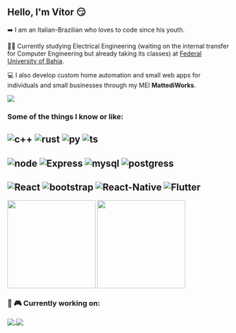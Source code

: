 ## Hello, I'm Vítor 😏

➡️ I am an Italian-Brazilian who loves to code since his youth.

👨‍🎓 Currently studying Electrical Engineering (waiting on the internal transfer for Computer Engineering but already taking its classes) at [Federal University of Bahia](https://www.google.com/search?q=federal+university+of+bahia).

💻 I also develop custom home automation and small web apps for individuals and small businesses through my MEI **MattediWorks**.

<a href="https://www.linkedin.com/in/vitor-mattedi-dev/" target="_blank">
<img src="https://img.shields.io/badge/-LinkedIn-%230077B5?style=for-the-badge&logo=linkedin&logoColor=white" target="_blank">
</a> 


### Some of the things I know or like:

![c++](https://img.shields.io/badge/C%2B%2B-00599C?style=for-the-badge&logo=c%2B%2B&logoColor=white)
![rust](
https://img.shields.io/badge/Rust-000000?style=for-the-badge&logo=rust&logoColor=white)
![py](https://img.shields.io/badge/Python-14354C?style=for-the-badge&logo=python&logoColor=white)
![ts](https://img.shields.io/badge/TypeScript-007ACC?style=for-the-badge&logo=typescript&logoColor=white)
---
![node](https://img.shields.io/badge/Node.js-43853D?style=for-the-badge&logo=node.js&logoColor=white)
![Express](https://img.shields.io/badge/Express.js-404D59?style=for-the-badge)
![mysql](https://img.shields.io/badge/MySQL-00000F?style=for-the-badge&logo=mysql&logoColor=white)
![postgress](https://img.shields.io/badge/PostgreSQL-316192?style=for-the-badge&logo=postgresql&logoColor=white)
---
![React](https://img.shields.io/badge/React-226973?style=for-the-badge&logo=react&logoColor=61DAFB)
![bootstrap](https://img.shields.io/badge/Bootstrap-563D7C?style=for-the-badge&logo=bootstrap&logoColor=white)
![React-Native](https://img.shields.io/badge/React_Native-20232A?style=for-the-badge&logo=react&logoColor=61DAFB)
![Flutter](https://img.shields.io/badge/Flutter-02569B?style=for-the-badge&logo=flutter&logoColor=white)
---
<p>
<img height="200" align="center" src="https://github-readme-stats.vercel.app/api/top-langs?username=vtmattedi&size_weight=0.2&count_weight=1&hide=c,processing,makefile,batchfile,shell,cmake&layout=donut&theme=algolia" />
  <img height="200" align="center" src="https://github-readme-stats.vercel.app/api?username=vtmattedi&rank_icon=github&theme=algolia" />
</p>

### 🔬 🎮 Currently working on:

<a href="https://www.crocspy.vercel.app">
  <img align="center" src="https://github-readme-stats.vercel.app/api/pin/?username=vtmattedi&repo=crocspy&theme=algolia"/>
</a>
<a href="https://www.fullstackaws.onrender.com">
  <img align="center" src="https://github-readme-stats.vercel.app/api/pin/?username=vtmattedi&repo=fullstackaws&theme=algolia"/>
</a>




